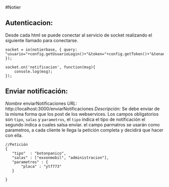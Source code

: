 #Notier

## Autenticacion:

Desde cada html se puede conectar al servicio de socket realizando el siguiente llamado para conectarse.

~~~~~~~~~~~~~~~~~~~~~~~~~~~{.javascript}
socket = io(notierbase, { query: "usuario="+config.getUsuarioLogin()+"&token="+config.getToken()+"&tenant="+config.getTennant()+"" });

socket.on('notificacion', function(msg){
    console.log(msg);            
});
~~~~~~~~~~~~~~~~~~~~~~~~~~~~~~~~~~~~~~~~

## Enviar notificación:

*Nombre* enviarNotificaciones
*URL:* http://localhost:3000/enviarNotificaciones
    *Descripción:* Se debe enviar de la misma forma que los post de los webservices. Los campos obligatorios son `tipo`, `salas` y `parametros`, el `tipo` indica el tipo de notificación el segundo indica a cuales salsa enviar. el campo parmatros se usarán como parametros, a cada cliente le llega la petición completa y decidirá que hacer con ella.

```
//Petición
{
   "tipo"  : "botonpanico",
   "salas" : ["exxonmobil", "administracion"],
   "parametros" : {
       "placa" : "ytf773" 
   }
   
}

```
